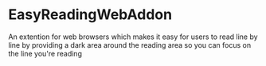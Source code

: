 # EasyReadingWebAddon
An extention for web browsers which makes it easy for users to read line by line by providing a dark area around the reading area so you can focus on the line you're reading
